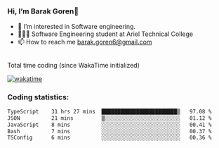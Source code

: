###  Hi, I’m Barak Goren👋
- 👀 I’m interested in Software engineering.
- 👨🏼‍🎓 Software Engineering student at Ariel Technical College
- 📫 How to reach me barak.goren6@gmail.com
##
Total time coding (since WakaTime initialized)

[![wakatime](https://wakatime.com/badge/user/5cc5ec80-a806-4ca2-a704-db29274e48cd.svg)](https://wakatime.com/@5cc5ec80-a806-4ca2-a704-db29274e48cd)

   
### Coding statistics:

<!--START_SECTION:waka-->

```txt
TypeScript    31 hrs 27 mins  ████████████████████████▒   97.08 %
JSON          21 mins         ▒░░░░░░░░░░░░░░░░░░░░░░░░   01.12 %
JavaScript    8 mins          ░░░░░░░░░░░░░░░░░░░░░░░░░   00.41 %
Bash          7 mins          ░░░░░░░░░░░░░░░░░░░░░░░░░   00.37 %
TSConfig      6 mins          ░░░░░░░░░░░░░░░░░░░░░░░░░   00.36 %
```

<!--END_SECTION:waka-->

<!---
barakgoren/barakgoren is a ✨ special ✨ repository because its `README.md` (this file) appears on your GitHub profile.
You can click the Preview link to take a look at your changes.
--->
